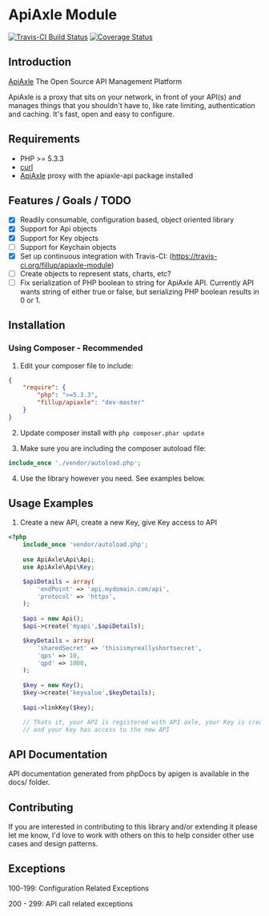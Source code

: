 # ApiAxle Module #
[![Travis-CI Build Status](https://api.travis-ci.org/fillup/apiaxle-module.png?branch=master)](https://travis-ci.org/fillup/apiaxle-module) [![Coverage Status](https://coveralls.io/repos/fillup/apiaxle-module/badge.png)](https://coveralls.io/r/fillup/apiaxle-module)

## Introduction ##
[ApiAxle](http://apiaxle.com)
The Open Source API Management Platform

ApiAxle is a proxy that sits on your network, in front of your API(s) and manages things that you shouldn't have to, like rate limiting, authentication and caching. It's fast, open and easy to configure.

## Requirements ##
* PHP >= 5.3.3
* [curl](http://php.net/curl)
* [ApiAxle](http://apiaxle.com) proxy with the apiaxle-api package installed

## Features / Goals / TODO ##
- [x] Readily consumable, configuration based, object oriented library
- [x] Support for Api objects
- [x] Support for Key objects
- [ ] Support for Keychain objects
- [x] Set up continuous integration with Travis-CI: (https://travis-ci.org/fillup/apiaxle-module)
- [ ] Create objects to represent stats, charts, etc?
- [ ] Fix serialization of PHP boolean to string for ApiAxle API. Currently API wants string of either true or false, but serializing PHP boolean results in 0 or 1.

## Installation ##
### Using Composer - Recommended ###
1) Edit your composer file to include:

```json
{
    "require": {
        "php": ">=5.3.3",
        "fillup/apiaxle": "dev-master"
    }
}
```

2) Update composer install with ```php composer.phar update```

3) Make sure you are including the composer autoload file:

```php
include_once './vendor/autoload.php';
```

4) Use the library however you need. See examples below.

## Usage Examples ##
1) Create a new API, create a new Key, give Key access to API
```php
<?php
    include_once 'vendor/autoload.php';
    
    use ApiAxle\Api\Api;
    use ApiAxle\Api\Key;

    $apiDetails = array(
        'endPoint' => 'api.mydomain.com/api',
        'protocol' => 'https',
    );    
    
    $api = new Api();
    $api->create('myapi',$apiDetails);

    $keyDetails = array(
        'sharedSecret' => 'thisismyreallyshortsecret',
        'qps' => 10,
        'qpd' => 1000,
    );
    
    $key = new Key();
    $key->create('keyvalue',$keyDetails);
    
    $api->linkKey($key);

    // Thats it, your API is registered with API axle, your Key is created,
    // and your Key has access to the new API
```

## API Documentation ##
API documentation generated from phpDocs by apigen is available in the docs/ folder.

## Contributing ##
If you are interested in contributing to this library and/or extending it please let me know, I'd love to work with others on this to help consider other use cases and design patterns.

## Exceptions ##
100-199: Configuration Related Exceptions

200 - 299: API call related exceptions
